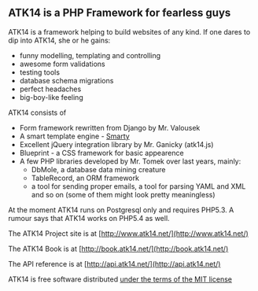ATK14 is a PHP Framework for fearless guys
------------------------------------------

ATK14 is a framework helping to build websites of any kind. If one dares to dip into ATK14, she or he gains:

* funny modelling, templating and controlling
* awesome form validations
* testing tools
* database schema migrations
* perfect headaches
* big-boy-like feeling

ATK14 consists of

* Form framework rewritten from Django by Mr. Valousek
* A smart template engine - [Smarty](http://www.smarty.net/)
* Excellent jQuery integration library by Mr. Ganicky (atk14.js)
* Blueprint - a CSS framework for basic appearence
* A few PHP libraries developed by Mr. Tomek over last years, mainly:
  * DbMole, a database data mining creature
  * TableRecord, an ORM framework
  * a tool for sending proper emails, a tool for parsing YAML and XML and so on (some of them might look pretty meaningless)

At the moment ATK14 runs on Postgresql only and requires PHP5.3. A rumour says that ATK14 works on PHP5.4 as well.

The ATK14 Project site is at [http://www.atk14.net/](http://www.atk14.net/)

The ATK14 Book is at [http://book.atk14.net/](http://book.atk14.net/)

The API reference is at [http://api.atk14.net/](http://api.atk14.net/)

ATK14 is free software distributed [under the terms of the MIT license](http://www.opensource.org/licenses/mit-license)

